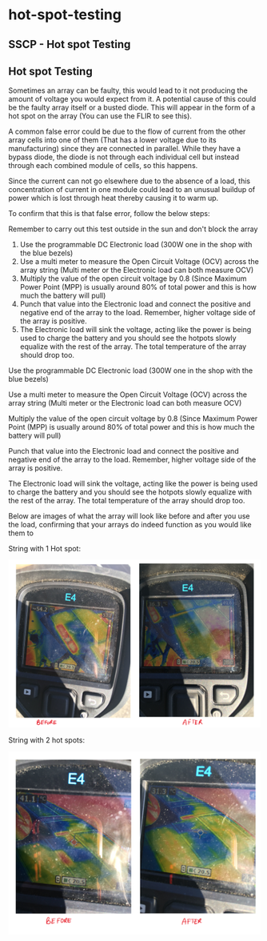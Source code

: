 # hot-spot-testing

## SSCP - Hot spot Testing

## Hot spot Testing

Sometimes an array can be faulty, this would lead to it not producing the amount of voltage you would expect from it. A potential cause of this could be the faulty array itself or a busted diode. This will appear in the form of a hot spot on the array (You can use the FLIR to see this).

&#x20;

A common false error could be due to the flow of current from the other array cells into one of them (That has a lower voltage due to its manufacturing) since they are connected in parallel. While they have a bypass diode, the diode is not through each individual cell but instead through each combined module of cells, so this happens.

&#x20;

Since the current can not go elsewhere due to the absence of a load, this concentration of current in one module could lead to an unusual buildup of power which is lost through heat thereby causing it to warm up.

&#x20;

To confirm that this is that false error, follow the below steps:

&#x20;

Remember to carry out this test outside in the sun and don't block the array

&#x20;

1. Use the programmable DC Electronic load (300W one in the shop with the blue bezels)
2. Use a multi meter to measure the Open Circuit Voltage (OCV) across the array string (Multi meter or the Electronic load can both measure OCV)
3. Multiply the value of the open circuit voltage by 0.8 (Since Maximum Power Point (MPP) is usually around 80% of total power and this is how much the battery will pull)
4. Punch that value into the Electronic load and connect the positive and negative end of the array to the load. Remember, higher voltage side of the array is positive.
5. The Electronic load will sink the voltage, acting like the power is being used to charge the battery and you should see the hotpots slowly equalize with the rest of the array. The total temperature of the array should drop too.

Use the programmable DC Electronic load (300W one in the shop with the blue bezels)

Use a multi meter to measure the Open Circuit Voltage (OCV) across the array string (Multi meter or the Electronic load can both measure OCV)

Multiply the value of the open circuit voltage by 0.8 (Since Maximum Power Point (MPP) is usually around 80% of total power and this is how much the battery will pull)

Punch that value into the Electronic load and connect the positive and negative end of the array to the load. Remember, higher voltage side of the array is positive.

The Electronic load will sink the voltage, acting like the power is being used to charge the battery and you should see the hotpots slowly equalize with the rest of the array. The total temperature of the array should drop too.

&#x20;

Below are images of what the array will look like before and after you use the load, confirming that your arrays do indeed function as you would like them to

String with 1 Hot spot:

![](../../../../../assets/image_dc61e214c7.png)

String with 2 hot spots:

![](../../../../../assets/image_ab12ab755a.png)
